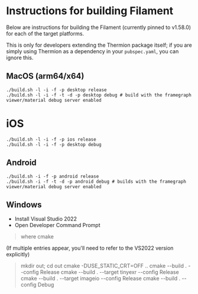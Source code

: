 # Instructions for building Filament

Below are instructions for building the Filament (currently pinned to v1.58.0) for each of the target platforms.

This is only for developers extending the Thermion package itself; if you are simply using Thermion as a dependency in your `pubspec.yaml`, you can ignore this.

## MacOS (arm64/x64)

```
./build.sh -l -i -f -p desktop release
./build.sh -l -i -f -t -d -p desktop debug # build with the framegraph viewer/material debug server enabled
```

# iOS

```
./build.sh -l -i -f -p ios release
./build.sh -l -i -f -p desktop debug 
```

## Android

```
./build.sh -i -f -p android release
./build.sh -i -f -t -d -p android debug # builds with the framegraph viewer/material debug server enabled
```


## Windows

- Install Visual Studio 2022
- Open Developer Command Prompt 

> where cmake

(If multiple entries appear, you'll need to refer to the VS2022 version explicitly)

> mkdir out; 
> cd out
> cmake -DUSE_STATIC_CRT=OFF ..
> cmake --build . --config Release
> cmake --build . --target tinyexr --config Release
> cmake --build . --target imageio --config Release
> cmake --build . --config Debug